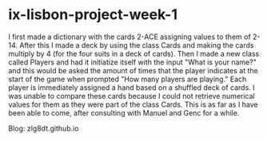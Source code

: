# ix-lisbon-project-week-1
I first made a dictionary with the cards 2-ACE assigning values to them of 2-14. After this I made a deck by using the class Cards and making the cards multiply by 4 (for the four suits in a deck of cards).  Then I made a new class called Players and had it initiatize itself with the input "What is your name?" and this would be asked the amount of times that the player indicates at the start of the game when prompted "How many players are playing."  Each player is immediately assigned a hand based on a shuffled deck of cards.  I was unable to compare these cards because I could not retrieve numerical values for them as they were part of the class Cards.  This is as far as I have been able to come, after consulting with Manuel and Genc for a while.

Blog: zlg8dt.github.io
